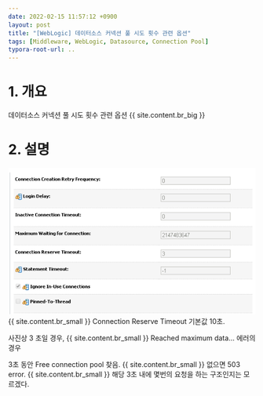 ```yaml
---
date: 2022-02-15 11:57:12 +0900
layout: post
title: "[WebLogic] 데이터소스 커넥션 풀 시도 횟수 관련 옵션"
tags: [Middleware, WebLogic, Datasource, Connection Pool]
typora-root-url: ..
---
```



# 1. 개요

데이터소스 커넥션 풀 시도 횟수 관련 옵션
{{ site.content.br_big }}
# 2. 설명

![Datasource_retry_options_1](/../assets/posts/images/01-WebLogic/Datasource_retry_options/Datasource_retry_options_1.png)
{{ site.content.br_small }}
Connection Reserve Timeout 기본값 10초.

사진상 3 초일 경우,
{{ site.content.br_small }}
Reached maximum data... 에러의 경우

3초 동안 Free connection pool 찾음.
{{ site.content.br_small }}
없으면 503 error.
{{ site.content.br_small }}
해당 3초 내에 몇번의 요청을 하는 구조인지는 모르겠다.
